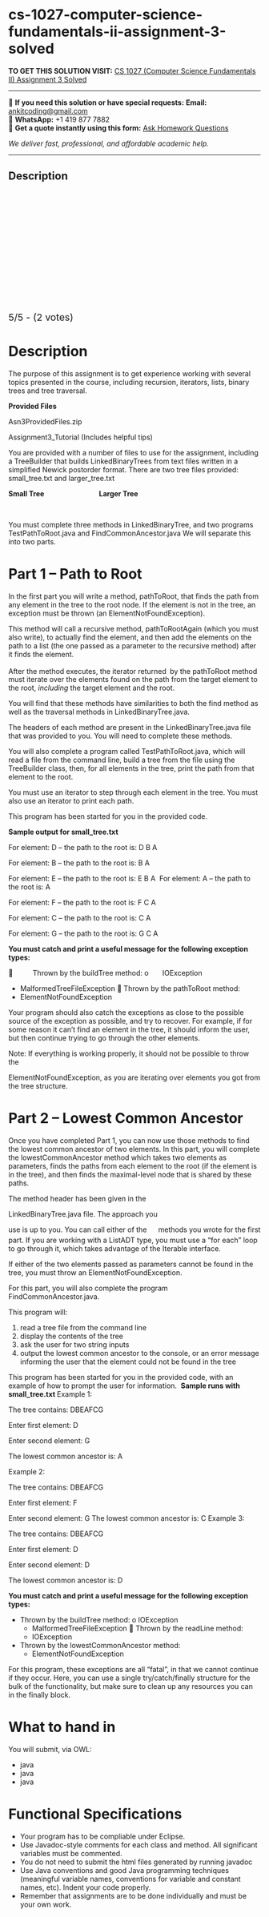 # cs-1027-computer-science-fundamentals-ii-assignment-3-solved
**TO GET THIS SOLUTION VISIT:** [CS 1027 (Computer Science Fundamentals II) Assignment 3 Solved](https://www.ankitcodinghub.com/product/cs-1027-computer-science-fundamentals-ii-assignment-3-solved/)


---

📩 **If you need this solution or have special requests:** **Email:** ankitcoding@gmail.com  
📱 **WhatsApp:** +1 419 877 7882  
📄 **Get a quote instantly using this form:** [Ask Homework Questions](https://www.ankitcodinghub.com/services/ask-homework-questions/)

*We deliver fast, professional, and affordable academic help.*

---

<h2>Description</h2>



<div class="kk-star-ratings kksr-auto kksr-align-center kksr-valign-top" data-payload="{&quot;align&quot;:&quot;center&quot;,&quot;id&quot;:&quot;50088&quot;,&quot;slug&quot;:&quot;default&quot;,&quot;valign&quot;:&quot;top&quot;,&quot;ignore&quot;:&quot;&quot;,&quot;reference&quot;:&quot;auto&quot;,&quot;class&quot;:&quot;&quot;,&quot;count&quot;:&quot;2&quot;,&quot;legendonly&quot;:&quot;&quot;,&quot;readonly&quot;:&quot;&quot;,&quot;score&quot;:&quot;5&quot;,&quot;starsonly&quot;:&quot;&quot;,&quot;best&quot;:&quot;5&quot;,&quot;gap&quot;:&quot;4&quot;,&quot;greet&quot;:&quot;Rate this product&quot;,&quot;legend&quot;:&quot;5\/5 - (2 votes)&quot;,&quot;size&quot;:&quot;24&quot;,&quot;title&quot;:&quot;CS 1027 (Computer Science Fundamentals II)  Assignment 3 Solved&quot;,&quot;width&quot;:&quot;138&quot;,&quot;_legend&quot;:&quot;{score}\/{best} - ({count} {votes})&quot;,&quot;font_factor&quot;:&quot;1.25&quot;}">

<div class="kksr-stars">

<div class="kksr-stars-inactive">
            <div class="kksr-star" data-star="1" style="padding-right: 4px">


<div class="kksr-icon" style="width: 24px; height: 24px;"></div>
        </div>
            <div class="kksr-star" data-star="2" style="padding-right: 4px">


<div class="kksr-icon" style="width: 24px; height: 24px;"></div>
        </div>
            <div class="kksr-star" data-star="3" style="padding-right: 4px">


<div class="kksr-icon" style="width: 24px; height: 24px;"></div>
        </div>
            <div class="kksr-star" data-star="4" style="padding-right: 4px">


<div class="kksr-icon" style="width: 24px; height: 24px;"></div>
        </div>
            <div class="kksr-star" data-star="5" style="padding-right: 4px">


<div class="kksr-icon" style="width: 24px; height: 24px;"></div>
        </div>
    </div>

<div class="kksr-stars-active" style="width: 138px;">
            <div class="kksr-star" style="padding-right: 4px">


<div class="kksr-icon" style="width: 24px; height: 24px;"></div>
        </div>
            <div class="kksr-star" style="padding-right: 4px">


<div class="kksr-icon" style="width: 24px; height: 24px;"></div>
        </div>
            <div class="kksr-star" style="padding-right: 4px">


<div class="kksr-icon" style="width: 24px; height: 24px;"></div>
        </div>
            <div class="kksr-star" style="padding-right: 4px">


<div class="kksr-icon" style="width: 24px; height: 24px;"></div>
        </div>
            <div class="kksr-star" style="padding-right: 4px">


<div class="kksr-icon" style="width: 24px; height: 24px;"></div>
        </div>
    </div>
</div>


<div class="kksr-legend" style="font-size: 19.2px;">
            5/5 - (2 votes)    </div>
    </div>
<h1>Description</h1>
The purpose of this assignment is to get experience working with several topics presented in the course, including recursion, iterators, lists, binary trees and tree traversal.

<strong>Provided Files </strong>

Asn3ProvidedFiles.zip

Assignment3_Tutorial (Includes helpful tips)

You are provided with a number of files to use for the assignment, including a TreeBuilder that builds LinkedBinaryTrees from text files written in a simplified Newick postorder format. There are two tree files provided: small_tree.txt and larger_tree.txt

<strong>Small Tree &nbsp;&nbsp;&nbsp;&nbsp;&nbsp;&nbsp;&nbsp;&nbsp;&nbsp;&nbsp;&nbsp;&nbsp;&nbsp;&nbsp;&nbsp;&nbsp;&nbsp;&nbsp;&nbsp;&nbsp;&nbsp;&nbsp;&nbsp;&nbsp;&nbsp;&nbsp;&nbsp;&nbsp;&nbsp;&nbsp;&nbsp; Larger Tree </strong>

&nbsp;

You must complete three methods in LinkedBinaryTree, and two programs TestPathToRoot.java and FindCommonAncestor.java We will separate this into two parts.

<h1>Part 1 – Path to Root</h1>
In the first part you will write a method, pathToRoot, that finds the path from any element in the tree to the root node. If the element is not in the tree, an exception must be thrown (an ElementNotFoundException).

This method will call a recursive method, pathToRootAgain (which you must also write), to actually find the element, and then add the elements on the path to a list (the one passed as a parameter to the recursive method) after it finds the element.

After the method executes, the iterator returned <sup>&nbsp;</sup>by the pathToRoot method must iterate over the elements found on the path from the target element to the root, <em>including</em> the target element and the root.

You will find that these methods have similarities to both the find method as well as the traversal methods in LinkedBinaryTree.java.

The headers of each method are present in the LinkedBinaryTree.java file that was provided to you. You will need to complete these methods.

You will also complete a program called TestPathToRoot.java, which will read a file from the command line, build a tree from the file using the TreeBuilder class, then, for all elements in the tree, print the path from that element to the root.

You must use an iterator to step through each element in the tree. You must also use an iterator to print each path.

This program has been started for you in the provided code.

<strong>Sample output for small_tree.txt </strong>

For element: D – the path to the root is: D B A

For element: B – the path to the root is: B A

For element: E – the path to the root is: E B A&nbsp; For element: A – the path to the root is: A

For element: F – the path to the root is: F C A

For element: C – the path to the root is: C A

For element: G – the path to the root is: G C A

<strong>You must catch and print a useful message for the following exception types: </strong>

 &nbsp;&nbsp;&nbsp;&nbsp;&nbsp;&nbsp;&nbsp;&nbsp; Thrown by the buildTree method: o &nbsp;&nbsp;&nbsp;&nbsp;&nbsp; IOException

<ul>
<li>MalformedTreeFileException  Thrown by the pathToRoot method:</li>
<li>ElementNotFoundException</li>
</ul>
Your program should also catch the exceptions as close to the possible source of the exception as possible, and try to recover. For example, if for some reason it can’t find an element in the tree, it should inform the user, but then continue trying to go through the other elements.

Note: If everything is working properly, it should not be possible to throw the

ElementNotFoundException, as you are iterating over elements you got from the tree structure.

<h1>Part 2 – Lowest Common Ancestor</h1>
Once you have completed Part 1, you can now use those methods to find the lowest common ancestor of two elements. In this part, you will complete the lowestCommonAncestor method which takes two elements as parameters, finds the paths from each element to the root (if the element is in the tree), and then finds the maximal-level node that is shared by these paths.

The method header has been given in the

LinkedBinaryTree.java file. The approach you

use is up to you. You can call either of the &nbsp;&nbsp;&nbsp; <sub>&nbsp;</sub>methods you wrote for the first part. If you are working with a ListADT type, you must use a “for each” loop to go through it, which takes advantage of the Iterable interface.

If either of the two elements passed as parameters cannot be found in the tree, you must throw an ElementNotFoundException.

For this part, you will also complete the program FindCommonAncestor.java.

This program will:

<ol>
<li>read a tree file from the command line</li>
<li>display the contents of the tree</li>
<li>ask the user for two string inputs</li>
<li>output the lowest common ancestor to the console, or an error message informing the user that the element could not be found in the tree</li>
</ol>
This program has been started for you in the provided code, with an example of how to prompt the user for information.&nbsp; <strong>Sample runs with small_tree.txt </strong>Example 1:

The tree contains: DBEAFCG

Enter first element: D

Enter second element: G

The lowest common ancestor is: A

Example 2:

The tree contains: DBEAFCG

Enter first element: F

Enter second element: G The lowest common ancestor is: C Example 3:

The tree contains: DBEAFCG

Enter first element: D

Enter second element: D

The lowest common ancestor is: D

<strong>You must catch and print a useful message for the following exception types: </strong>

<ul>
<li>Thrown by the buildTree method: o IOException
<ul>
<li>MalformedTreeFileException  Thrown by the readLine method:</li>
<li>IOException</li>
</ul>
</li>
<li>Thrown by the lowestCommonAncestor method:
<ul>
<li>ElementNotFoundException</li>
</ul>
</li>
</ul>
For this program, these exceptions are all “fatal”, in that we cannot continue if they occur. Here, you can use a single try/catch/finally structure for the bulk of the functionality, but make sure to clean up any resources you can in the finally block.

<h1>What to hand in</h1>
You will submit, via OWL:

<ul>
<li>java</li>
<li>java</li>
<li>java</li>
</ul>
<h1>Functional Specifications</h1>
<ul>
<li>Your program has to be compliable under Eclipse.</li>
<li>Use Javadoc-style comments for each class and method. All significant variables must be commented.</li>
<li>You do not need to submit the html files generated by running javadoc</li>
<li>Use Java conventions and good Java programming techniques (meaningful variable names, conventions for variable and constant names, etc). Indent your code properly.</li>
<li>Remember that assignments are to be done individually and must be your own work.</li>
</ul>
&nbsp;
